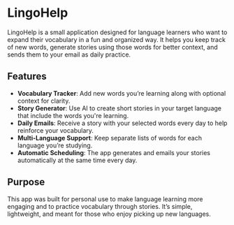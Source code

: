 # LingoHelp

LingoHelp is a small application designed for language learners who want to expand their vocabulary in a fun and organized way. It helps you keep track of new words, generate stories using those words for better context, and sends them to your email as daily practice.

## Features
- **Vocabulary Tracker**: Add new words you’re learning along with optional context for clarity.
- **Story Generator**: Use AI to create short stories in your target language that include the words you're learning.
- **Daily Emails**: Receive a story with your selected words every day to help reinforce your vocabulary.
- **Multi-Language Support**: Keep separate lists of words for each language you’re studying.
- **Automatic Scheduling**: The app generates and emails your stories automatically at the same time every day.

## Purpose
This app was built for personal use to make language learning more engaging and to practice vocabulary through stories. It’s simple, lightweight, and meant for those who enjoy picking up new languages.
